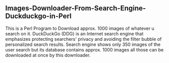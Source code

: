 Images-Downloader-From-Search-Engine-Duckduckgo-in-Perl
-------------------------------------------------------
This is a Perl Program to Download approx. 1000 images of whatever u search on it. DuckDuckGo (DDG) is an Internet search engine that emphasizes protecting searchers' privacy and avoiding the filter bubble of personalized search results. Search engine shows only 350 images of the user search but its database contains approx. 1000 images all those can be downloaded at once by this downloader.
